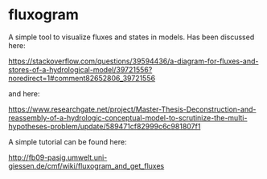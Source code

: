 # fluxogram
A simple tool to visualize fluxes and states in models.
Has been discussed here:

https://stackoverflow.com/questions/39594436/a-diagram-for-fluxes-and-stores-of-a-hydrological-model/39721556?noredirect=1#comment82652806_39721556

and here:

https://www.researchgate.net/project/Master-Thesis-Deconstruction-and-reassembly-of-a-hydrologic-conceptual-model-to-scrutinize-the-multi-hypotheses-problem/update/589471cf82999c6c981807f1

A simple tutorial can be found here:

http://fb09-pasig.umwelt.uni-giessen.de/cmf/wiki/fluxogram_and_get_fluxes
